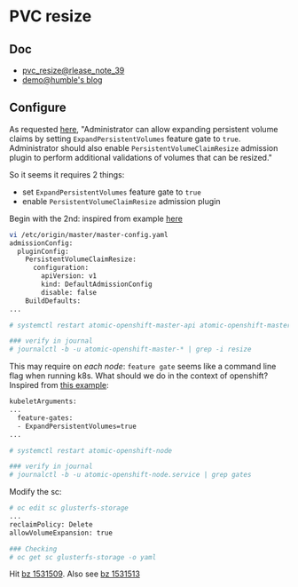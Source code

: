 # PVC resize

## Doc

* [pvc_resize@rlease_note_39](https://docs.openshift.com/container-platform/3.9/release_notes/ocp_3_9_release_notes.html#ocp-39-pv-resize)
* [demo@humble's blog](https://www.humblec.com/glusterfs-dynamic-provisioner-online-resizing-of-glusterfs-pvs-in-kubernetes-v-1-8/)

## Configure

As requested [here](https://kubernetes.io/docs/concepts/storage/persistent-volumes/#expanding-persistent-volumes-claims),
"Administrator can allow expanding persistent volume claims by setting `ExpandPersistentVolumes` feature gate to `true`.
Administrator should also enable `PersistentVolumeClaimResize` admission plugin to perform additional validations of volumes that can be resized."

So it seems it requires 2 things:

* set `ExpandPersistentVolumes` feature gate to `true`
* enable `PersistentVolumeClaimResize` admission plugin

Begin with the 2nd: inspired from example [here](https://docs.openshift.com/container-platform/3.9/architecture/additional_concepts/admission_controllers.html#admission-controllers-general-admission-rules)

```sh
vi /etc/origin/master/master-config.yaml
admissionConfig:
  pluginConfig:
    PersistentVolumeClaimResize:
      configuration:
        apiVersion: v1
        kind: DefaultAdmissionConfig
        disable: false
    BuildDefaults:
...

# systemctl restart atomic-openshift-master-api atomic-openshift-master-controllers

### verify in journal
# journalctl -b -u atomic-openshift-master-* | grep -i resize
```

This may require on _each node_:
`feature gate` seems like a command line flag when running k8s. What should we do in the
context of openshift? Inspired from [this example](https://blog.openshift.com/how-to-use-gpus-in-openshift-3-6-still-alpha/):

```sh
kubeletArguments:
...
  feature-gates:
  - ExpandPersistentVolumes=true
...

# systemctl restart atomic-openshift-node

### verify in journal
# journalctl -b -u atomic-openshift-node.service | grep gates
```

Modify the sc:

```sh
# oc edit sc glusterfs-storage
...
reclaimPolicy: Delete
allowVolumeExpansion: true

### Checking
# oc get sc glusterfs-storage -o yaml
```

Hit [bz 1531509](https://bugzilla.redhat.com/show_bug.cgi?id=1531509). Also see [bz 1531513](https://bugzilla.redhat.com/show_bug.cgi?id=1531513)
